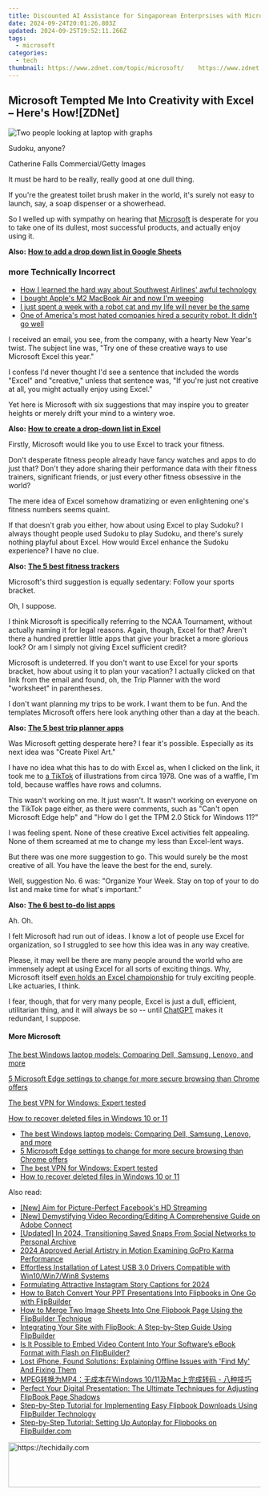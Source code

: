 ```yaml
---
title: Discounted AI Assistance for Singaporean Enterprsises with Microsoft Copilot Deal | ZDNET Insights
date: 2024-09-24T20:01:26.803Z
updated: 2024-09-25T19:52:11.266Z
tags:
  - microsoft
categories:
  - tech
thumbnail: https://www.zdnet.com/topic/microsoft/    https://www.zdnet.com/a/img/resize/623f688a82afb5ed2d99ae0b7c5addc8c032674b/2024/04/29/fbc9d7cd-1e46-40da-8283-856aa31ddaf9/gettyimages-2141955299.jpg?width=170&height=96&fit=crop&auto=webp
---
```


## Microsoft Tempted Me Into Creativity with Excel – Here's How![ZDNet]

![Two people looking at laptop with graphs](https://www.zdnet.com/a/img/resize/eafd1a387bb7e6b0265f3284c302e0f46ce07339/2023/02/03/af3b58e0-11c8-4c69-a84b-e91c7dc510eb/gettyimages-1441723112.jpg?auto=webp&width=1280)

Sudoku, anyone?

Catherine Falls Commercial/Getty Images

It must be hard to be really, really good at one dull thing.

If you're the greatest toilet brush maker in the world, it's surely not easy to launch, say, a soap dispenser or a showerhead.

So I welled up with sympathy on hearing that [Microsoft](https://www.zdnet.com/home-and-office/work-life/microsoft-teams-premium-is-getting-a-gpt-boost-via-openai/) is desperate for you to take one of its dullest, most successful products, and actually enjoy using it.

**Also:** [**How to add a drop down list in Google Sheets**](https://www.zdnet.com/home-and-office/work-life/how-to-add-a-drop-down-list-in-google-sheets/)

### more Technically Incorrect

* [How I learned the hard way about Southwest Airlines' awful technology](https://www.zdnet.com/article/how-i-learned-the-hard-way-about-southwest-airlines-awful-technology/)
* [I bought Apple's M2 MacBook Air and now I'm weeping](https://www.zdnet.com/article/i-bought-apples-m2-macbook-air-and-now-im-weeping/)
* [I just spent a week with a robot cat and my life will never be the same](https://www.zdnet.com/article/i-just-spent-a-week-with-a-robot-cat-and-my-life-will-never-be-the-same/)
* [One of America's most hated companies hired a security robot. It didn't go well](https://www.zdnet.com/article/one-of-americas-most-hated-companies-hired-a-security-robot-it-didnt-go-well/)

I received an email, you see, from the company, with a hearty New Year's twist. The subject line was, "Try one of these creative ways to use Microsoft Excel this year." 

I confess I'd never thought I'd see a sentence that included the words "Excel" and "creative," unless that sentence was, "If you're just not creative at all, you might actually enjoy using Excel." 

Yet here is Microsoft with six suggestions that may inspire you to greater heights or merely drift your mind to a wintery woe.

**Also:** [**How to create a drop-down list in Excel**](https://www.zdnet.com/home-and-office/work-life/how-to-create-a-drop-down-list-in-excel/)

Firstly, Microsoft would like you to use Excel to track your fitness. 

Don't desperate fitness people already have fancy watches and apps to do just that? Don't they adore sharing their performance data with their fitness trainers, significant friends, or just every other fitness obsessive in the world? 

The mere idea of Excel somehow dramatizing or even enlightening one's fitness numbers seems quaint.

If that doesn't grab you either, how about using Excel to play Sudoku? I always thought people used Sudoku to play Sudoku, and there's surely nothing playful about Excel. How would Excel enhance the Sudoku experience? I have no clue.

**Also:** [**The 5 best fitness trackers**](https://www.zdnet.com/article/best-fitness-tracker/) 

Microsoft's third suggestion is equally sedentary: Follow your sports bracket.

Oh, I suppose. 

I think Microsoft is specifically referring to the NCAA Tournament, without actually naming it for legal reasons. Again, though, Excel for that? Aren't there a hundred prettier little apps that give your bracket a more glorious look? Or am I simply not giving Excel sufficient credit?

Microsoft is undeterred. If you don't want to use Excel for your sports bracket, how about using it to plan your vacation? I actually clicked on that link from the email and found, oh, the Trip Planner with the word "worksheet" in parentheses. 

I don't want planning my trips to be work. I want them to be fun. And the templates Microsoft offers here look anything other than a day at the beach.

**Also:** [**The 5 best trip planner apps**](https://www.zdnet.com/article/best-trip-planner-app/)

Was Microsoft getting desperate here? I fear it's possible. Especially as its next idea was "Create Pixel Art." 

I have no idea what this has to do with Excel as, when I clicked on the link, it took me to [a TikTok](https://www.tiktok.com/@microsoft365/video/7017812421733633285?ocid=cmm50bixyyq) of illustrations from circa 1978\. One was of a waffle, I'm told, because waffles have rows and columns. 

This wasn't working on me. It just wasn't. It wasn't working on everyone on the TikTok page either, as there were comments, such as "Can't open Microsoft Edge help" and "How do I get the TPM 2.0 Stick for Windows 11?"

I was feeling spent. None of these creative Excel activities felt appealing. None of them screamed at me to change my less than Excel-lent ways.

But there was one more suggestion to go. This would surely be the most creative of all. You have the leave the best for the end, surely.

Well, suggestion No. 6 was: "Organize Your Week. Stay on top of your to do list and make time for what's important."

**Also:** [**The 6 best to-do list apps**](https://www.zdnet.com/home-and-office/work-life/best-to-do-list-app/)

Ah. Oh.

I felt Microsoft had run out of ideas. I know a lot of people use Excel for organization, so I struggled to see how this idea was in any way creative.

Please, it may well be there are many people around the world who are immensely adept at using Excel for all sorts of exciting things. Why, Microsoft itself [even holds an Excel championship](https://www.zdnet.com/article/i-just-watched-microsoft-try-to-make-excel-exciting-recovery-wont-be-easy/) for truly exciting people. Like actuaries, I think.

I fear, though, that for very many people, Excel is just a dull, efficient, utilitarian thing, and it will always be so -- until [ChatGPT](https://www.zdnet.com/article/chatgpts-next-big-challenge-helping-microsoft-to-challenge-google-search/) makes it redundant, I suppose.

#### More Microsoft

[The best Windows laptop models: Comparing Dell, Samsung, Lenovo, and more](https://www.zdnet.com/article/best-windows-laptop/ "The best Windows laptop models: Comparing Dell, Samsung, Lenovo, and more")

[5 Microsoft Edge settings to change for more secure browsing than Chrome offers](https://www.zdnet.com/article/5-microsoft-edge-settings-to-change-for-more-secure-browsing-than-chrome-offers/ "5 Microsoft Edge settings to change for more secure browsing than Chrome offers")

[The best VPN for Windows: Expert tested](https://www.zdnet.com/article/best-vpn-for-windows-pc/ "The best VPN for Windows: Expert tested")

[How to recover deleted files in Windows 10 or 11](https://www.zdnet.com/article/how-to-recover-deleted-files-in-windows-10-or-11/ "How to recover deleted files in Windows 10 or 11")

* [The best Windows laptop models: Comparing Dell, Samsung, Lenovo, and more](https://www.zdnet.com/article/best-windows-laptop/ "The best Windows laptop models: Comparing Dell, Samsung, Lenovo, and more")
* [5 Microsoft Edge settings to change for more secure browsing than Chrome offers](https://www.zdnet.com/article/5-microsoft-edge-settings-to-change-for-more-secure-browsing-than-chrome-offers/ "5 Microsoft Edge settings to change for more secure browsing than Chrome offers")
* [The best VPN for Windows: Expert tested](https://www.zdnet.com/article/best-vpn-for-windows-pc/ "The best VPN for Windows: Expert tested")
* [How to recover deleted files in Windows 10 or 11](https://www.zdnet.com/article/how-to-recover-deleted-files-in-windows-10-or-11/ "How to recover deleted files in Windows 10 or 11")

<ins class="adsbygoogle"
     style="display:block"
     data-ad-format="autorelaxed"
     data-ad-client="ca-pub-7571918770474297"
     data-ad-slot="1223367746"></ins>

<ins class="adsbygoogle"
     style="display:block"
     data-ad-client="ca-pub-7571918770474297"
     data-ad-slot="8358498916"
     data-ad-format="auto"
     data-full-width-responsive="true"></ins>

<span class="atpl-alsoreadstyle">Also read:</span>
<div><ul>
<li><a href="https://facebook-clips.techidaily.com/new-aim-for-picture-perfect-facebooks-hd-streaming/"><u>[New] Aim for Picture-Perfect Facebook's HD Streaming</u></a></li>
<li><a href="https://on-screen-recording.techidaily.com/new-demystifying-video-recordingediting-a-comprehensive-guide-on-adobe-connect/"><u>[New] Demystifying Video Recording/Editing A Comprehensive Guide on Adobe Connect</u></a></li>
<li><a href="https://snapchat-videos.techidaily.com/updated-in-2024-transitioning-saved-snaps-from-social-networks-to-personal-archive/"><u>[Updated] In 2024, Transitioning Saved Snaps From Social Networks to Personal Archive</u></a></li>
<li><a href="https://extra-hints.techidaily.com/2024-approved-aerial-artistry-in-motion-examining-gopro-karma-performance/"><u>2024 Approved Aerial Artistry in Motion Examining GoPro Karma Performance</u></a></li>
<li><a href="https://hardware-updates.techidaily.com/effortless-installation-of-latest-usb-30-drivers-compatible-with-win10win7win8-systems/"><u>Effortless Installation of Latest USB 3.0 Drivers Compatible with Win10/Win7/Win8 Systems</u></a></li>
<li><a href="https://instagram-video-recordings.techidaily.com/formulating-attractive-instagram-story-captions-for-2024/"><u>Formulating Attractive Instagram Story Captions for 2024</u></a></li>
<li><a href="https://win-studio.techidaily.com/how-to-batch-convert-your-ppt-presentations-into-flipbooks-in-one-go-with-flipbuilder/"><u>How to Batch Convert Your PPT Presentations Into Flipbooks in One Go with FlipBuilder</u></a></li>
<li><a href="https://win-studio.techidaily.com/how-to-merge-two-image-sheets-into-one-flipbook-page-using-the-flipbuilder-technique/"><u>How to Merge Two Image Sheets Into One Flipbook Page Using the FlipBuilder Technique</u></a></li>
<li><a href="https://win-studio.techidaily.com/integrating-your-site-with-flipbook-a-step-by-step-guide-using-flipbuilder/"><u>Integrating Your Site with FlipBook: A Step-by-Step Guide Using FlipBuilder</u></a></li>
<li><a href="https://win-studio.techidaily.com/is-it-possible-to-embed-video-content-into-your-softwares-ebook-format-with-flash-on-flipbuilder/"><u>Is It Possible to Embed Video Content Into Your Software’s eBook Format with Flash on FlipBuilder?</u></a></li>
<li><a href="https://fox-that.techidaily.com/lost-iphone-found-solutions-explaining-offline-issues-with-find-my-and-fixing-them/"><u>Lost iPhone, Found Solutions: Explaining Offline Issues with 'Find My' And Fixing Them</u></a></li>
<li><a href="https://techtrends.techidaily.com/mpegmp4windows-1011mac/"><u>MPEG转换为MP4：无成本在Windows 10/11及Mac上完成转码 - 八种技巧</u></a></li>
<li><a href="https://win-studio.techidaily.com/perfect-your-digital-presentation-the-ultimate-techniques-for-adjusting-flipbook-page-shadows/"><u>Perfect Your Digital Presentation: The Ultimate Techniques for Adjusting FlipBook Page Shadows</u></a></li>
<li><a href="https://win-studio.techidaily.com/step-by-step-tutorial-for-implementing-easy-flipbook-downloads-using-flipbuilder-technology/"><u>Step-by-Step Tutorial for Implementing Easy Flipbook Downloads Using FlipBuilder Technology</u></a></li>
<li><a href="https://win-studio.techidaily.com/step-by-step-tutorial-setting-up-autoplay-for-flipbooks-on-flipbuildercom/"><u>Step-by-Step Tutorial: Setting Up Autoplay for Flipbooks on FlipBuilder.com</u></a></li>
</ul></div>

<!-- affiliate ads begin -->
<a href="https://aligracehair.sjv.io/c/5597632/1902294/19272" target="_top" id="1902294">
  <img src="//a.impactradius-go.com/display-ad/19272-1902294" border="0" alt="https://techidaily.com" width="728" height="90"/>
</a>
<img height="0" width="0" src="https://aligracehair.sjv.io/i/5597632/1902294/19272" style="position:absolute;visibility:hidden;" border="0" />
<!-- affiliate ads end -->


